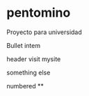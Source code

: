 # pentomino
Proyecto para universidad

Bullet intem

header
visit mysite

something else

numbered **
